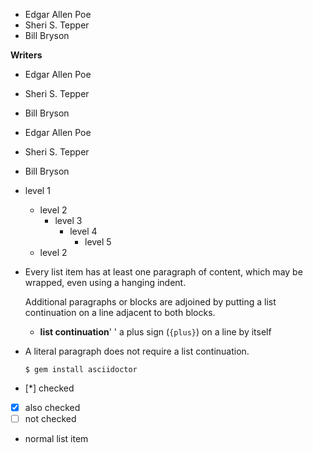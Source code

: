 * Edgar Allen Poe
* Sheri S. Tepper
* Bill Bryson

**Writers**

* Edgar Allen Poe
* Sheri S. Tepper
* Bill Bryson

* Edgar Allen Poe
* Sheri S. Tepper
* Bill Bryson

* level 1
    * level 2
        * level 3
            * level 4
                * level 5
    * level 2

* Every list item has at least one paragraph of content,
  which may be wrapped, even using a hanging indent.

    Additional paragraphs or blocks are adjoined by putting
    a list continuation on a line adjacent to both blocks.

    * **list continuation**'
'
    a plus sign (`{plus}`) on a line by itself
* A literal paragraph does not require a list continuation.

    ```console
    $ gem install asciidoctor
    ```

* [*] checked
* [x] also checked
* [ ] not checked
* normal list item
